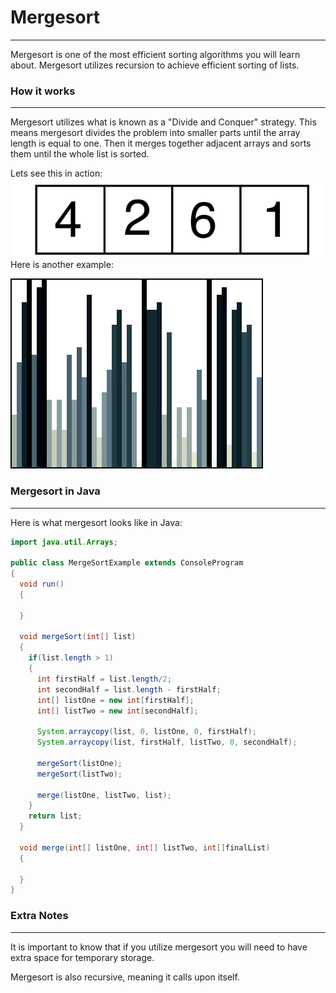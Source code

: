 # Mergesort
<hr>
Mergesort is one of the most efficient sorting algorithms you will learn about. Mergesort utilizes recursion to achieve efficient sorting of lists.

### How it works
<hr>

Mergesort utilizes what is known as a "Divide and Conquer" strategy. This means mergesort divides the problem into smaller parts until the array length is equal to one. Then it merges together adjacent arrays and sorts them until the whole list is sorted.

Lets see this in action:
![Mergesort Example](../static/algorithms/Algorithms_and_Recursion_Mergesort_Example.gif)
Here is another example:

![Mergesort Example](../static/algorithms/Algorithms_Mergesort_Example2.gif)

### Mergesort in Java
<hr>
Here is what mergesort looks like in Java:


```Java
import java.util.Arrays;

public class MergeSortExample extends ConsoleProgram 
{
  void run()
  {
  
  }
  
  void mergeSort(int[] list)
  {
    if(list.length > 1)
    {
      int firstHalf = list.length/2;
      int secondHalf = list.length - firstHalf;
      int[] listOne = new int[firstHalf];
      int[] listTwo = new int[secondHalf];
      
      System.arraycopy(list, 0, listOne, 0, firstHalf);
      System.arraycopy(list, firstHalf, listTwo, 0, secondHalf);
      
      mergeSort(listOne);
      mergeSort(listTwo);
      
      merge(listOne, listTwo, list);
    }
    return list;
  }
  
  void merge(int[] listOne, int[] listTwo, int[]finalList)
  {
  
  }
}

```

### Extra Notes
<hr>

It is important to know that if you utilize mergesort you will need to have extra space for temporary storage.

Mergesort is also recursive, meaning it calls upon itself.





